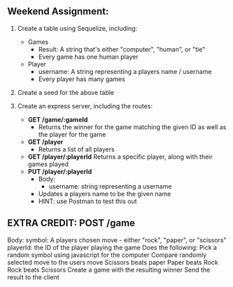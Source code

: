 ## Weekend Assignment:

1. Create a table using Sequelize, including:

   - Games
     - Result: A string that's either "computer", "human", or "tie"
     - Every game has one human player
   - Player
     - username: A string representing a players name / username
     - Every player has many games

2. Create a seed for the above table

3. Create an express server, including the routes:
   - **GET /game/:gameId**
     - Returns the winner for the game matching the given ID as well as the player for the game
   - **GET /player**
     - Returns a list of all players
   - **GET /player/:playerId**
     Returns a specific player, along with their games played
   - **PUT /player/:playerId**
     - Body:
       - username: string representing a username
     - Updates a players name to be the given name
     - HINT: use Postman to test this out

## EXTRA CREDIT: POST /game

Body:
symbol: A players chosen move - either "rock", "paper", or "scissors"
playerId: the ID of the player playing the game
Does the following:
Pick a random symbol using javascript for the computer
Compare randomly selected move to the users move
Scissors beats paper
Paper beats Rock
Rock beats Scissors
Create a game with the resulting winner
Send the result to the client
